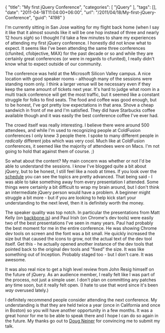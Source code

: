{
	"title": "My first jQuery Conference",
	"categories": [
		"jQuery"
	],
	"tags": [],
	"date": "2011-04-18T11:04:00+06:00",
	"url": "/2011/04/18/My-first-jQuery-Conference",
	"guid": "4198"
}

I'm currently sitting in San Jose waiting for my flight back home (when I say it like that it almost sounds like it will be one hop instead of three and nearly 12 hours *sigh*) so I thought I'd take a few minutes to share my experiences of attending my first jQuery conference. I honestly did not know what to expect. It seems like I've been attending the same three conferences (cfunited, cfobjective, MAX) for the past decade or so and while they are certainly great conferences (or were in regards to cfunited), I really didn't know what to expect outside of our community. 

The conference was held at the Microsoft Silicon Valley campus. A nice location with good speaker rooms - although many of the sessions were standing room only. I think a larger venue will be necessary even if they keep the same amount of tickets next year. It's hard to judge what room in a multi track conference will get the most traffic, but it seemed like a constant struggle for folks to find seats. The food and coffee was good enough, but to be honest, I've got pretty low expectations in that area. Shove a cheap sandwich in front of me and I'm satisfied. They did have Starbucks coffee available though and it was easily the best conference coffee I've ever had.

The crowd itself was really interesting. I believe there were around 500 attendees, and while I'm used to recognizing people at ColdFusion conferences I only knew 3 people there. I spoke to many different people in <i>radically</i> different jobs which was very cool. Much like at ColdFusion conferences, it seemed like the majority of attendees were on Macs. I'm not going to hold that against them of course. ;)

So what about the content? My main concern was whether or not I'd be able to understand the sessions. I know I've blogged quite a bit about jQuery, but to be honest, I still feel like a noob at times. If you look over the <a href="http://events.jquery.org/2011/sf-bay-area/schedule/">schedule</a> you can see the topics are pretty advanced. That being said - I was able to take something away from every presentation I attended. Some things were certainly a bit difficult to wrap my brain around, but I don't think an intermediate jQuery person would have a problem. A beginner might struggle a bit more - but if you are looking to help kick start your understanding to the next level, then it is definitely worth the money. 

The speaker quality was top notch. In particular the presentations from Matt Kelly (on <a href="http://documentcloud.github.com/backbone/">backbone.js</a>) and Paul Irish (on Chrome's dev tools) were easily two of the best presentations I've seen in many years. Paul had probably the best moment for me in the entire conference. He was showing Chrome dev tools on screen and the font was a bit small. He quickly increased the size but that caused the icons to grow, not the actual text of the dev tool itself. Get this - he actually opened another instance of the dev tools that pointed back to the original dev tools and "fixed" the size. It was like something out of Inception. Probably staged too - but I don't care. It was awesome.

It was also real nice to get a high level review from John Resig himself on the future of jQuery. As an audience member, I really felt like I was part of the process, not just a simple user. I don't plan on committing any patches any time soon, but it really felt open. (I hate to use that word since it's been <i>way</i> overused lately.) 

I definitely recommend people consider attending the next conference. My understanding is that they are held twice a year (once in California and once in Boston) so you will have another opportunity in a few months. It was a great honor for me to be able to speak there and I hope I can do so again in the future. My thanks go out to <a href="http://dougneiner.com/">Doug Neiner</a> for convincing me to submit my talk.